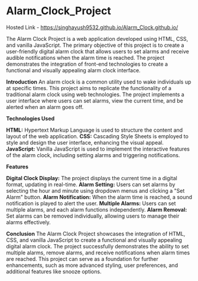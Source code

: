 # Alarm_Clock_Project

Hosted Link - https://singhayush9532.github.io/Alarm_Clock.github.io/

The Alarm Clock Project is a web application developed using HTML, CSS, and vanilla JavaScript. The primary objective of this project is to create a user-friendly digital alarm clock that allows users to set alarms and receive audible notifications when the alarm time is reached. The project demonstrates the integration of front-end technologies to create a functional and visually appealing alarm clock interface.

**Introduction**
An alarm clock is a common utility used to wake individuals up at specific times. This project aims to replicate the functionality of a traditional alarm clock using web technologies. The project implements a user interface where users can set alarms, view the current time, and be alerted when an alarm goes off.

**Technologies Used**

**HTML:** Hypertext Markup Language is used to structure the content and layout of the web application.
**CSS:** Cascading Style Sheets is employed to style and design the user interface, enhancing the visual appeal.
**JavaScript:** Vanilla JavaScript is used to implement the interactive features of the alarm clock, including setting alarms and triggering notifications.

**Features**

**Digital Clock Display:** The project displays the current time in a digital format, updating in real-time.
**Alarm Setting:** Users can set alarms by selecting the hour and minute using dropdown menus and clicking a "Set Alarm" button.
**Alarm Notification:** When the alarm time is reached, a sound notification is played to alert the user.
**Multiple Alarms:** Users can set multiple alarms, and each alarm functions independently.
**Alarm Removal:** Set alarms can be removed individually, allowing users to manage their alarms effectively.

**Conclusion**
The Alarm Clock Project showcases the integration of HTML, CSS, and vanilla JavaScript to create a functional and visually appealing digital alarm clock. The project successfully demonstrates the ability to set multiple alarms, remove alarms, and receive notifications when alarm times are reached. This project can serve as a foundation for further enhancements, such as more advanced styling, user preferences, and additional features like snooze options.
